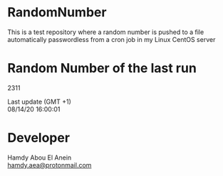 # RandomNumber    
This is a test repository where a random number is pushed to a file automatically passwordless from a cron job in my Linux CentOS server    
# Random Number of the last run   
2311
      
Last update (GMT +1)    
08/14/20 16:00:01
# Developer    
Hamdy Abou El Anein   
hamdy.aea@protonmail.com
